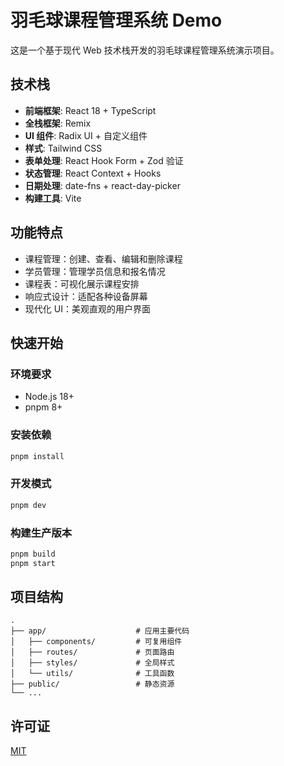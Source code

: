 # 羽毛球课程管理系统 Demo

这是一个基于现代 Web 技术栈开发的羽毛球课程管理系统演示项目。

## 技术栈

- **前端框架**: React 18 + TypeScript
- **全栈框架**: Remix
- **UI 组件**: Radix UI + 自定义组件
- **样式**: Tailwind CSS
- **表单处理**: React Hook Form + Zod 验证
- **状态管理**: React Context + Hooks
- **日期处理**: date-fns + react-day-picker
- **构建工具**: Vite

## 功能特点

- 课程管理：创建、查看、编辑和删除课程
- 学员管理：管理学员信息和报名情况
- 课程表：可视化展示课程安排
- 响应式设计：适配各种设备屏幕
- 现代化 UI：美观直观的用户界面

## 快速开始

### 环境要求

- Node.js 18+
- pnpm 8+

### 安装依赖

```bash
pnpm install
```

### 开发模式

```bash
pnpm dev
```

### 构建生产版本

```bash
pnpm build
pnpm start
```

## 项目结构

```
.
├── app/                    # 应用主要代码
│   ├── components/         # 可复用组件
│   ├── routes/             # 页面路由
│   ├── styles/             # 全局样式
│   └── utils/              # 工具函数
├── public/                 # 静态资源
└── ...
```

## 许可证

[MIT](LICENSE)

